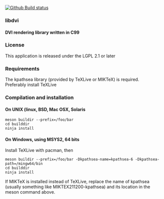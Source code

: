 [![Github Build status](https://github.com/vtorri/libdvi/actions/workflows/ci_meson.yml/badge.svg)](https://github.com/vtorri/libdvi/actions?query=workflow%3A%22GitHub+CI%22)

### libdvi

#### DVI rendering library written in C99

### License

This application is released under the LGPL 2.1 or later

### Requirements

The kpathsea library (provided by TeXLive or MIKTeX) is required.
Preferably install TeXLive


### Compilation and installation

#### On UNIX (linux, BSD, Mac OSX, Solaris

```
meson buildir --prefix=/foo/bar
cd builddir
ninja install
```

#### On Windows, using MSYS2, 64 bits

Install TeXLive with pacman, then

```
meson buildir --prefix=/foo/bar -Dkpathsea-name=kpathsea-6 -Dkpathsea-path=/mingw64/bin
cd builddir
ninja install
```

If MIKTeX is installed instead of TeXLive, replace the name of kpathsea
(usually something like MIKTEX211200-kpathsea) and its location in the
meson command above.
